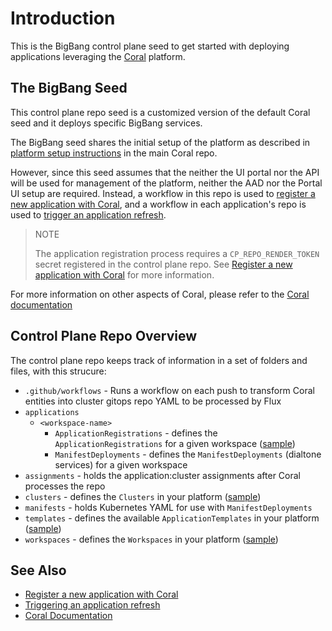 # Introduction

This is the BigBang control plane seed to get started with deploying applications leveraging the [Coral](https://github.com/microsoft/coral) platform.

## The BigBang Seed

This control plane repo seed is a customized version of the default Coral seed and it deploys specific BigBang services.

The BigBang seed shares the initial setup of the platform as described in [platform setup instructions](https://github.com/microsoft/coral/blob/main/docs/platform-setup.md) in the main Coral repo.

However, since this seed assumes that the neither the UI portal nor the API will be used for management of the platform, neither the AAD nor the Portal UI setup are required. Instead, a workflow in this repo is used to [register a new application with Coral](./docs/application-registration.md), and a workflow in each application's repo is used to [trigger an application refresh](docs/application-refresh.md).

> NOTE
>
> The application registration process requires a `CP_REPO_RENDER_TOKEN` secret registered in the control plane repo. See [Register a new application with Coral](./docs/application-registration.md) for more information.

For more information on other aspects of Coral, please refer to the [Coral documentation](https://github.com/microsoft/coral/tree/main/docs)

## Control Plane Repo Overview

The control plane repo keeps track of information in a set of folders and files, with this strucure:

- `.github/workflows` - Runs a workflow on each push to transform Coral entities into cluster gitops repo YAML to be processed by Flux
- `applications`
  - `<workspace-name>`
    - `ApplicationRegistrations` - defines the `ApplicationRegistrations` for a given workspace ([sample](https://github.com/microsoft/coral/blob/main/docs/samples/ApplicationRegistration.yaml))
    - `ManifestDeployments` - defines the `ManifestDeployments` (dialtone services) for a given workspace
- `assignments` - holds the application:cluster assignments after Coral processes the repo
- `clusters` - defines the `Clusters` in your platform ([sample](https://github.com/microsoft/coral/blob/main/docs/samples/Cluster.yaml))
- `manifests` - holds Kubernetes YAML for use with `ManifestDeployments`
- `templates` - defines the available `ApplicationTemplates` in your platform ([sample](https://github.com/microsoft/coral/blob/main/docs/samples/ApplicationTemplate.yaml))
- `workspaces` - defines the `Workspaces` in your platform ([sample](https://github.com/microsoft/coral/blob/main/docs/samples/Workspace.yaml))

## See Also

- [Register a new application with Coral](./docs/application-registration.md)
- [Triggering an application refresh](application-refresh.md)
- [Coral Documentation](https://github.com/microsoft/coral/tree/main/docs)
